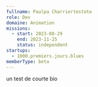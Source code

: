 ```yaml
---
fullname: Paulpa Charriertestoto
role: Dev
domaine: Animation
missions:
  - start: 2023-08-29
    end: 2023-11-25
    status: independent
startups:
  - 1000.premiers.jours.blues
memberType: beta
---
```


un test de courte bio
